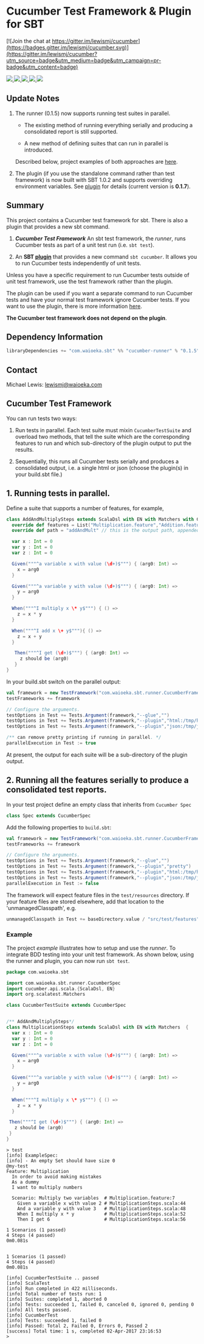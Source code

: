 # Cucumber Test Framework & Plugin for SBT

[![Join the chat at https://gitter.im/lewismj/cucumber](https://badges.gitter.im/lewismj/cucumber.svg)](https://gitter.im/lewismj/cucumber?utm_source=badge&utm_medium=badge&utm_campaign=pr-badge&utm_content=badge)
<p align="left">
<a href="https://travis-ci.org/lewismj/cucumber">
<img src="https://travis-ci.org/lewismj/cucumber.svg?branch=master"/>
</a>
<a href="https://search.maven.org/#search%7Cga%7C1%7Ca%3A%22cucumber-runner_2.12%22">
<img src="https://maven-badges.herokuapp.com/maven-central/com.waioeka.sbt/cucumber-runner_2.12/badge.svg"/>
</a>
<a href="https://search.maven.org/#search%7Cga%7C1%7Ca%3A%22cucumber-plugin%22">
<img src="https://maven-badges.herokuapp.com/maven-central/com.waioeka.sbt/cucumber-plugin/badge.svg"/>
</a>
<a href="https://waffle.io/lewismj/cucumber">
<img src="https://badge.waffle.io/lewismj/cucumber.svg?columns=In%20Progress,Done&style=flat-square">
</a>
<a href="https://gitter.im/sbt-cucumber/Lobby">
<img src="https://badges.gitter.im/Join%20Chat.svg">
</a>
</p>

## Update Notes 


1. The runner (0.1.5) now supports running test suites in parallel.

    * The existing method of running everything serially and producing a consolidated report is still supported.
    
    * A new method of defining suites that can run in parallel is introduced.
    
    Described below, project examples of both approaches are [here](https://github.com/lewismj/cucumber/tree/master/examples).

2. The plugin (if you use the standalone command rather than test framework) is now built with SBT 1.0.2 
and supports overriding environment variables. See [plugin](plugin.md) for details (current version is __0.1.7__).

## Summary

This project contains a Cucumber test framework for sbt. There is also a plugin that provides a new sbt command.

1. **_Cucumber Test Framework_**  An sbt test framework, the _runner_, runs Cucumber tests as part of a unit test run (i.e. `sbt test`).

2.  An **SBT [plugin](plugin.md)** that provides a new command `sbt cucumber`. It allows you to run Cucumber tests independently of unit tests.
  

Unless you have a specific requirement to run Cucumber tests outside of unit test framework, use the test framework
rather than the plugin.

The plugin can be used if you want a separate command to run Cucumber tests and have your normal test framework
ignore Cucumber tests. If you want to use the plugin, there is more information [here](plugin.md).

__The Cucumber test framework does not depend on the plugin__.

## Dependency Information

```scala
libraryDependencies += "com.waioeka.sbt" %% "cucumber-runner" % "0.1.5"
```

## Contact

Michael Lewis: lewismj@waioeka.com


## Cucumber Test Framework

You can run tests two ways:

1. Run tests in parallel. Each test suite must mixin `CucumberTestSuite` and 
   overload two methods, that tell the suite which are the corresponding features to run
   and which sub-directory of the plugin output to put the results.

2. Sequentially, this runs all Cucumber tests serially and produces a consolidated output,
   i.e. a single html or json (choose the plugin(s) in your build.sbt file.)


## 1. Running tests in parallel.

Define a suite that supports a number of features, for example,

```scala
class AddAndMultiplySteps extends ScalaDsl with EN with Matchers with CucumberTestSuite  {
  override def features = List("Multiplication.feature","Addition.feature")
  override def path = "addAndMult" // this is the output path, appended to plugin path.

  var x : Int = 0
  var y : Int = 0
  var z : Int = 0

  Given("""^a variable x with value (\d+)$""") { (arg0: Int) =>
    x = arg0
  }

  Given("""^a variable y with value (\d+)$""") { (arg0: Int) =>
    y = arg0
  }

  When("""^I multiply x \* y$""") { () =>
    z = x * y
  }

  When("""^I add x \+ y$"""){ () =>
    z = x + y
  }

   Then("""^I get (\d+)$""") { (arg0: Int) =>
     z should be (arg0)
   }
}
```

In your build.sbt switch on the parallel output:

```scala
val framework = new TestFramework("com.waioeka.sbt.runner.CucumberFramework")
testFrameworks += framework

// Configure the arguments.
testOptions in Test += Tests.Argument(framework,"--glue","")
testOptions in Test += Tests.Argument(framework,"--plugin","html:/tmp/html")
testOptions in Test += Tests.Argument(framework,"--plugin","json:/tmp/json")

/** can remove pretty printing if running in parallel. */
parallelExecution in Test := true
```

At present, the output for each suite will be a sub-directory of the plugin output.


## 2. Running all the features serially to produce a consolidated test reports.


In your test project define an empty class that inherits from `Cucumber Spec`

```scala
class Spec extends CucumberSpec
```

Add the following properties to `build.sbt`:

```scala
val framework = new TestFramework("com.waioeka.sbt.runner.CucumberFramework")
testFrameworks += framework

// Configure the arguments.
testOptions in Test += Tests.Argument(framework,"--glue","")
testOptions in Test += Tests.Argument(framework,"--plugin","pretty")
testOptions in Test += Tests.Argument(framework,"--plugin","html:/tmp/html")
testOptions in Test += Tests.Argument(framework,"--plugin","json:/tmp/json")
parallelExecution in Test := false 
```

The framework will expect feature files in the `test/resources` directory. If your feature files are stored elsewhere, add that location to the 'unmanagedClasspath', e.g.

```scala
unmanagedClasspath in Test += baseDirectory.value / "src/test/features"
```


### Example

The project _example_ illustrates how to setup and use the _runner_. To integrate BDD testing into your unit test framework.
As shown below, using the runner and plugin, you can now run `sbt test`.

```scala
package com.waioeka.sbt

import com.waioeka.sbt.runner.CucumberSpec
import cucumber.api.scala.{ScalaDsl, EN}
import org.scalatest.Matchers

class CucumberTestSuite extends CucumberSpec


/** AddAndMultiplySteps*/
class MultiplicationSteps extends ScalaDsl with EN with Matchers  {
  var x : Int = 0
  var y : Int = 0
  var z : Int = 0

  Given("""^a variable x with value (\d+)$""") { (arg0: Int) =>
    x = arg0
  }

  Given("""^a variable y with value (\d+)$""") { (arg0: Int) =>
    y = arg0
  }

  When("""^I multiply x \* y$""") { () =>
    z = x * y
  }

 Then("""^I get (\d+)$""") { (arg0: Int) =>
   z should be (arg0)
 }
}
```


```
> test
[info] ExampleSpec:
[info] - An empty Set should have size 0
@my-test
Feature: Multiplication
  In order to avoid making mistakes
  As a dummy
  I want to multiply numbers

  Scenario: Multiply two variables  # Multiplication.feature:7
    Given a variable x with value 2 # MultiplicationSteps.scala:44
    And a variable y with value 3   # MultiplicationSteps.scala:48
    When I multiply x * y           # MultiplicationSteps.scala:52
    Then I get 6                    # MultiplicationSteps.scala:56

1 Scenarios (1 passed)
4 Steps (4 passed)
0m0.081s


1 Scenarios (1 passed)
4 Steps (4 passed)
0m0.081s

[info] CucumberTestSuite .. passed
[info] ScalaTest
[info] Run completed in 422 milliseconds.
[info] Total number of tests run: 1
[info] Suites: completed 1, aborted 0
[info] Tests: succeeded 1, failed 0, canceled 0, ignored 0, pending 0
[info] All tests passed.
[info] CucumberTest
[info] Tests: succeeded 1, failed 0
[info] Passed: Total 2, Failed 0, Errors 0, Passed 2
[success] Total time: 1 s, completed 02-Apr-2017 23:16:53
>
```

[1]:	https://waffle.io/lewismj/cucumber
